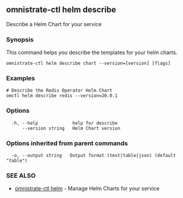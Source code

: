 ## omnistrate-ctl helm describe

Describe a Helm Chart for your service

### Synopsis

This command helps you describe the templates for your helm charts.

```
omnistrate-ctl helm describe chart --version=[version] [flags]
```

### Examples

```
# Describe the Redis Operator Helm Chart
omctl helm describe redis --version=20.0.1
```

### Options

```
  -h, --help             help for describe
      --version string   Helm Chart version
```

### Options inherited from parent commands

```
  -o, --output string   Output format (text|table|json) (default "table")
```

### SEE ALSO

* [omnistrate-ctl helm](omnistrate-ctl_helm.md)	 - Manage Helm Charts for your service

